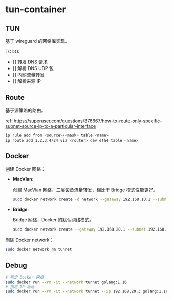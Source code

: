 # tun-container

## TUN

基于 wireguard 的网络库实现。

TODO:

- [] 转发 DNS 请求
- [] 解析 DNS UDP 包
- [] 内网流量转发
- [] 解析来源 IP

## Route

基于源策略的路由。

ref: https://superuser.com/questions/376667/how-to-route-only-specific-subnet-source-ip-to-a-particular-interface

```bash
ip rule add from <source>/<mask> table <name>
ip route add 1.2.3.4/24 via <router> dev eth4 table <name>
```

## Docker

创建 Docker 网络：

- **MacVlan**:

    创建 MacVlan 网络，二层设备流量转发，相比于 Bridge 模式性能更好。

    ```bash
    sudo docker network create -d network --gateway 192.168.10.1 --subnet 192.168.10.0/24 tunnet
    ```

- **Bridge**:

    Bridge 网络，Docker 的默认网络模式。

    ```bash
    sudo docker network create --gateway 192.168.20.1 --subnet 192.168.20.0/24 tunnet
    ```

删除 Docker network：

```bash
sudo docker network rm tunnet
```

## Debug

```bash
# 指定 Docker 网络
sudo docker run --rm -it --network tunnet golang:1.16
# 指定 IP 地址
sudo docker run --rm -it --network tunnet --ip 192.168.20.3 golang:1.16
```
